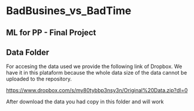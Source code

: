 # BadBusines_vs_BadTime
## ML for PP - Final Project
## Data Folder

For accesing the data used we provide the following link of Dropbox. We have it in this plataform because the whole data size of the data cannot be uploaded to the repository.

https://www.dropbox.com/s/my80tybbp3nsy3n/Original%20Data.zip?dl=0

After download the data you had copy in this folder and will work

